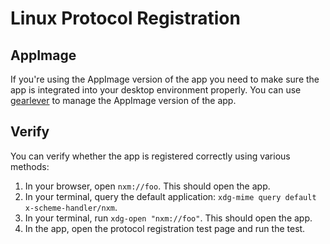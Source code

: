 # Linux Protocol Registration

## AppImage

If you're using the AppImage version of the app you need to make sure the app is integrated into your desktop environment properly.
You can use [gearlever](https://github.com/mijorus/gearlever) to manage the AppImage version of the app.

## Verify

You can verify whether the app is registered correctly using various methods:

1) In your browser, open `nxm://foo`. This should open the app.
2) In your terminal, query the default application: `xdg-mime query default x-scheme-handler/nxm`.
3) In your terminal, run `xdg-open "nxm://foo"`. This should open the app.
4) In the app, open the protocol registration test page and run the test.
